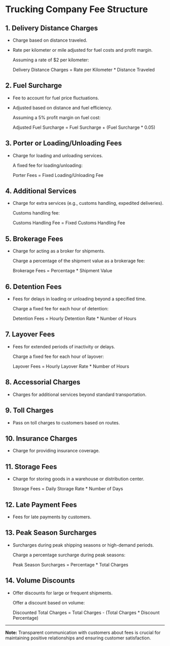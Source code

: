 # Trucking Company Fee Structure

## 1. Delivery Distance Charges
- Charge based on distance traveled.
- Rate per kilometer or mile adjusted for fuel costs and profit margin.

   Assuming a rate of $2 per kilometer:

   Delivery Distance Charges = Rate per Kilometer * Distance Traveled

## 2. Fuel Surcharge
- Fee to account for fuel price fluctuations.
- Adjusted based on distance and fuel efficiency.

   Assuming a 5% profit margin on fuel cost:

   Adjusted Fuel Surcharge = Fuel Surcharge + (Fuel Surcharge * 0.05)

## 3. Porter or Loading/Unloading Fees
- Charge for loading and unloading services.

   A fixed fee for loading/unloading:

   Porter Fees = Fixed Loading/Unloading Fee

## 4. Additional Services
- Charge for extra services (e.g., customs handling, expedited deliveries).

   Customs handling fee:

   Customs Handling Fee = Fixed Customs Handling Fee

## 5. Brokerage Fees
- Charge for acting as a broker for shipments.
  
   Charge a percentage of the shipment value as a brokerage fee:

   Brokerage Fees = Percentage * Shipment Value

## 6. Detention Fees
- Fees for delays in loading or unloading beyond a specified time.

   Charge a fixed fee for each hour of detention:

   Detention Fees = Hourly Detention Rate * Number of Hours

## 7. Layover Fees
- Fees for extended periods of inactivity or delays.

   Charge a fixed fee for each hour of layover:

   Layover Fees = Hourly Layover Rate * Number of Hours

## 8. Accessorial Charges
- Charges for additional services beyond standard transportation.

## 9. Toll Charges
- Pass on toll charges to customers based on routes.

## 10. Insurance Charges
- Charge for providing insurance coverage.

## 11. Storage Fees
- Charge for storing goods in a warehouse or distribution center.

   Storage Fees = Daily Storage Rate * Number of Days

## 12. Late Payment Fees
- Fees for late payments by customers.

## 13. Peak Season Surcharges
- Surcharges during peak shipping seasons or high-demand periods.

   Charge a percentage surcharge during peak seasons:

   Peak Season Surcharges = Percentage * Total Charges

## 14. Volume Discounts
- Offer discounts for large or frequent shipments.
  
   Offer a discount based on volume:

   Discounted Total Charges = Total Charges - (Total Charges * Discount Percentage)

---

**Note:** Transparent communication with customers about fees is crucial for maintaining positive relationships and ensuring customer satisfaction.
